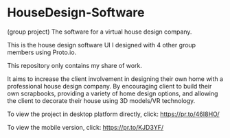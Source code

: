 # HouseDesign-Software
(group project) The software for a virtual house design company.

This is the house design software UI I designed with 4 other group members using Proto.io.

This repository only contains my share of work.

It aims to increase the client involvement in designing their own home with a professional house design company. By encouraging client to build their own scrapbooks, providing a variety of home design options, and allowing the client to decorate their house using 3D models/VR technology.

To view the project in desktop platform directly, click: https://pr.to/46I8HO/

To view the mobile version, click: https://pr.to/KJD3YF/
